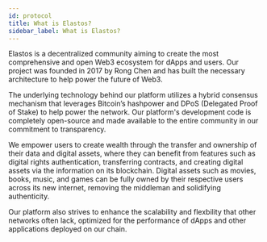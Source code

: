 ```yaml
---
id: protocol
title: What is Elastos?
sidebar_label: What is Elastos?
---
```

Elastos is a decentralized community aiming to create the most comprehensive and open Web3 ecosystem for dApps and users. Our project was founded in 2017 by Rong Chen and has built the necessary architecture to help power the future of Web3. 

The underlying technology behind our platform utilizes a hybrid consensus mechanism that leverages Bitcoin’s hashpower and DPoS (Delegated Proof of Stake) to help power the network. Our platform's development code is completely open-source and made available to the entire community in our commitment to transparency.

We empower users to create wealth through the transfer and ownership of their data and digital assets, where they can benefit from features such as digital rights authentication, transferring contracts, and creating digital assets via the information on its blockchain. Digital assets such as movies, books, music, and games can be fully owned by their respective users across its new internet, removing the middleman and solidifying authenticity.


Our platform also strives to enhance the scalability and flexbility that other networks often lack, optimized for the performance of dApps and other applications deployed on our chain.
